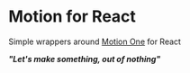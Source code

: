 # Motion for React

Simple wrappers around [Motion One](https://motion.dev) for React

**_"Let's make something, out of nothing"_**
